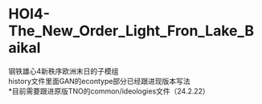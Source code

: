 # HOI4-The_New_Order_Light_Fron_Lake_Baikal  
钢铁雄心4新秩序欧洲末日的子模组  
history文件里面GAN的econtype部分已经跟进现版本写法  
*目前需要跟进原版TNO的common/ideologies文件（24.2.22）
